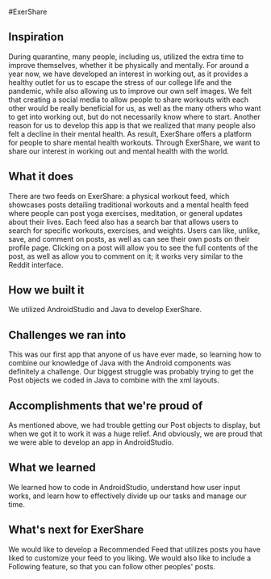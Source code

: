 #ExerShare
## Inspiration
During quarantine, many people, including us, utilized the extra time to improve themselves, whether it be physically and mentally. For around a year now, we have developed an interest in working out, as it provides a healthy outlet for us to escape the stress of our college life and the pandemic, while also allowing us to improve our own self images. We felt that creating a social media to allow people to share workouts with each other would be really beneficial for us, as well as the many others who want to get into working out, but do not necessarily know where to start. Another reason for us to develop this app is that we realized that many people also felt a decline in their mental health. As result, ExerShare offers a platform for people to share mental health workouts. Through ExerShare, we want to share our interest in working out and mental health with the world.

## What it does
There are two feeds on ExerShare: a physical workout feed, which showcases posts detailing traditional workouts and a mental health feed where people can post yoga exercises, meditation, or general updates about their lives. Each feed also has a search bar that allows users to search for specific workouts, exercises, and weights. Users can like, unlike, save, and comment on posts, as well as can see their own posts on their profile page. Clicking on a post will allow you to see the full contents of the post, as well as allow you to comment on it; it works very similar to the Reddit interface. 

## How we built it
We utilized AndroidStudio and Java to develop ExerShare.

## Challenges we ran into
This was our first app that anyone of us have ever made, so learning how to combine our knowledge of Java with the Android components was definitely a challenge. Our biggest struggle was probably trying to get the Post objects we coded in Java to combine with the xml layouts.

## Accomplishments that we're proud of
As mentioned above, we had trouble getting our Post objects to display, but when we got it to work it was a huge relief. And obviously, we are proud that we were able to develop an app in AndroidStudio.

## What we learned
We learned how to code in AndroidStudio, understand how user input works, and learn how to effectively divide up our tasks and manage our time.

## What's next for ExerShare
We would like to develop a Recommended Feed that utilizes posts you have liked to customize your feed to you liking. We would also like to include a Following feature, so that you can follow other peoples' posts.
